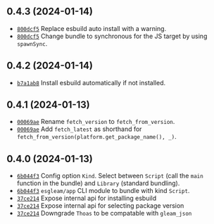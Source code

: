 ## 0.4.3 (2024-01-14)
- [`800dcf5`](https://github.com/Enderchief/esgleam/commit/800dcf540a7fde8f6b2728a478545e54c6500355) Replace esbuild auto install with a warning.
- [`800dcf5`](https://github.com/Enderchief/esgleam/commit/800dcf540a7fde8f6b2728a478545e54c6500355) Change bundle to synchronous for the JS target by using `spawnSync`.

## 0.4.2 (2024-01-14)
- [`b7a1ab8`](https://github.com/Enderchief/esgleam/commit/b7a1ab8bbb89f89154981cd735b50411081933e8) Install esbuild automatically if not installed.

## 0.4.1 (2024-01-13)
- [`00069ae`](https://github.com/Enderchief/esgleam/commit/00069ae870f63d16c54bd6320225b62d28390309) Rename `fetch_version` to `fetch_from_version`. 
- [`00069ae`](https://github.com/Enderchief/esgleam/commit/00069ae870f63d16c54bd6320225b62d28390309) Add `fetch_latest` as shorthand for `fetch_from_version(platform.get_package_name(), _)`.

## 0.4.0 (2024-01-13)
- [`6b044f3`](https://github.com/Enderchief/esgleam/commit/6b044f3a494b595e2d16daf6f5a63219a587ce1e) Config option `Kind`. Select between `Script` (call the `main` function in the bundle) and `Library` (standard bundling).
- [`6b044f3`](https://github.com/Enderchief/esgleam/commit/6b044f3a494b595e2d16daf6f5a63219a587ce1e) `esgleam/app` CLI module to bundle with kind `Script`.
- [`37ce214`](https://github.com/Enderchief/esgleam/commit/37ce214c501d62e646b8e7e9f360d33362d609f2) Expose internal api for installing esbuild
- [`37ce214`](https://github.com/Enderchief/esgleam/commit/37ce214c501d62e646b8e7e9f360d33362d609f2) Expose internal api for selecting package version
- [`37ce214`](https://github.com/Enderchief/esgleam/commit/37ce214c501d62e646b8e7e9f360d33362d609f2) Downgrade `Thoas` to be compatable with `gleam_json`
